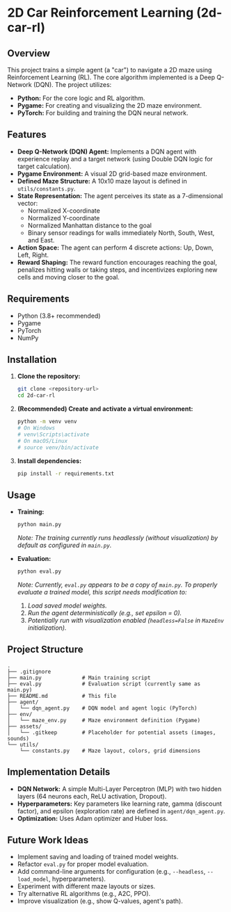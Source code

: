 # 2D Car Reinforcement Learning (2d-car-rl)

## Overview

This project trains a simple agent (a "car") to navigate a 2D maze using Reinforcement Learning (RL). The core algorithm implemented is a Deep Q-Network (DQN). The project utilizes:

*   **Python:** For the core logic and RL algorithm.
*   **Pygame:** For creating and visualizing the 2D maze environment.
*   **PyTorch:** For building and training the DQN neural network.

## Features

*   **Deep Q-Network (DQN) Agent:** Implements a DQN agent with experience replay and a target network (using Double DQN logic for target calculation).
*   **Pygame Environment:** A visual 2D grid-based maze environment.
*   **Defined Maze Structure:** A 10x10 maze layout is defined in `utils/constants.py`.
*   **State Representation:** The agent perceives its state as a 7-dimensional vector:
    *   Normalized X-coordinate
    *   Normalized Y-coordinate
    *   Normalized Manhattan distance to the goal
    *   Binary sensor readings for walls immediately North, South, West, and East.
*   **Action Space:** The agent can perform 4 discrete actions: Up, Down, Left, Right.
*   **Reward Shaping:** The reward function encourages reaching the goal, penalizes hitting walls or taking steps, and incentivizes exploring new cells and moving closer to the goal.

## Requirements

*   Python (3.8+ recommended)
*   Pygame
*   PyTorch
*   NumPy

## Installation

1.  **Clone the repository:**
    ```bash
    git clone <repository-url>
    cd 2d-car-rl
    ```
2.  **(Recommended) Create and activate a virtual environment:**
    ```bash
    python -m venv venv
    # On Windows
    # venv\Scripts\activate
    # On macOS/Linux
    # source venv/bin/activate
    ```
3.  **Install dependencies:**
    ```bash
    pip install -r requirements.txt
    ```

## Usage

*   **Training:**
    ```bash
    python main.py
    ```
    *Note: The training currently runs headlessly (without visualization) by default as configured in `main.py`.*

*   **Evaluation:**
    ```bash
    python eval.py
    ```
    *Note: Currently, `eval.py` appears to be a copy of `main.py`. To properly evaluate a trained model, this script needs modification to:*
    1.  *Load saved model weights.*
    2.  *Run the agent deterministically (e.g., set epsilon = 0).*
    3.  *Potentially run with visualization enabled (`headless=False` in `MazeEnv` initialization).*

## Project Structure

```
.
├── .gitignore
├── main.py             # Main training script
├── eval.py             # Evaluation script (currently same as main.py)
├── README.md           # This file
├── agent/
│   └── dqn_agent.py    # DQN model and agent logic (PyTorch)
├── env/
│   └── maze_env.py     # Maze environment definition (Pygame)
├── assets/
│   └── .gitkeep        # Placeholder for potential assets (images, sounds)
└── utils/
    └── constants.py    # Maze layout, colors, grid dimensions
```

## Implementation Details

*   **DQN Network:** A simple Multi-Layer Perceptron (MLP) with two hidden layers (64 neurons each, ReLU activation, Dropout).
*   **Hyperparameters:** Key parameters like learning rate, gamma (discount factor), and epsilon (exploration rate) are defined in `agent/dqn_agent.py`.
*   **Optimization:** Uses Adam optimizer and Huber loss.

## Future Work Ideas

*   Implement saving and loading of trained model weights.
*   Refactor `eval.py` for proper model evaluation.
*   Add command-line arguments for configuration (e.g., `--headless`, `--load_model`, hyperparameters).
*   Experiment with different maze layouts or sizes.
*   Try alternative RL algorithms (e.g., A2C, PPO).
*   Improve visualization (e.g., show Q-values, agent's path).
